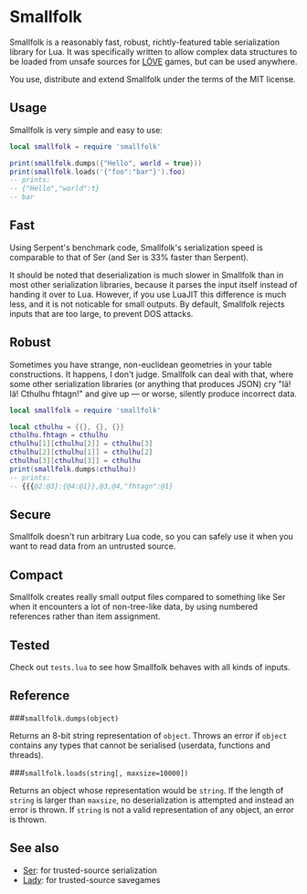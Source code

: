 Smallfolk
=========

Smallfolk is a reasonably fast, robust, richtly-featured table serialization
library for Lua. It was specifically written to allow complex data structures
to be loaded from unsafe sources for [LÖVE](http://love2d.org/) games, but can
be used anywhere.

You use, distribute and extend Smallfolk under the terms of the MIT license.

Usage
-----

Smallfolk is very simple and easy to use:

```lua
local smallfolk = require 'smallfolk'

print(smallfolk.dumps({"Hello", world = true}))
print(smallfolk.loads('{"foo":"bar"}').foo)
-- prints:
-- {"Hello","world":t}
-- bar
```

Fast
----

Using Serpent's benchmark code, Smallfolk's serialization speed is comparable
to that of Ser (and Ser is 33% faster than Serpent).

It should be noted that deserialization is much slower in Smallfolk than in
most other serialization libraries, because it parses the input itself instead
of handing it over to Lua. However, if you use LuaJIT this difference is much
less, and it is not noticable for small outputs. By default, Smallfolk rejects
inputs that are too large, to prevent DOS attacks.

Robust
------

Sometimes you have strange, non-euclidean geometries in your table
constructions. It happens, I don't judge. Smallfolk can deal with that, where
some other serialization libraries (or anything that produces JSON) cry "Iä!
Iä! Cthulhu fhtagn!" and give up &mdash; or worse, silently produce incorrect
data.

```lua
local smallfolk = require 'smallfolk'

local cthulhu = {{}, {}, {}}
cthulhu.fhtagn = cthulhu
cthulhu[1][cthulhu[2]] = cthulhu[3]
cthulhu[2][cthulhu[1]] = cthulhu[2]
cthulhu[3][cthulhu[3]] = cthulhu
print(smallfolk.dumps(cthulhu))
-- prints:
-- {{{@2:@3}:{@4:@1}},@3,@4,"fhtagn":@1}
```

Secure
------

Smallfolk doesn't run arbitrary Lua code, so you can safely use it when you
want to read data from an untrusted source.

Compact
-------

Smallfolk creates really small output files compared to something like Ser when
it encounters a lot of non-tree-like data, by using numbered references rather
than item assignment.

Tested
------

Check out `tests.lua` to see how Smallfolk behaves with all kinds of inputs.

Reference
---------

###`smallfolk.dumps(object)`

Returns an 8-bit string representation of `object`. Throws an error if `object`
contains any types that cannot be serialised (userdata, functions and threads).

###`smallfolk.loads(string[, maxsize=10000])`

Returns an object whose representation would be `string`. If the length of
`string` is larger than `maxsize`, no deserialization is attempted and instead
an error is thrown. If `string` is not a valid representation of any object,
an error is thrown.

See also
--------

* [Ser](https://github.com/gvx/Ser): for trusted-source serialization
* [Lady](https://github.com/gvx/Lady): for trusted-source savegames

